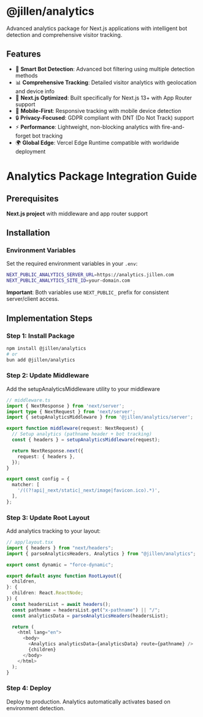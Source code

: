 # @jillen/analytics

Advanced analytics package for Next.js applications with intelligent bot detection and comprehensive visitor tracking.

## Features

- 🤖 **Smart Bot Detection**: Advanced bot filtering using multiple detection methods
- 📊 **Comprehensive Tracking**: Detailed visitor analytics with geolocation and device info
- 🚀 **Next.js Optimized**: Built specifically for Next.js 13+ with App Router support
- 📱 **Mobile-First**: Responsive tracking with mobile device detection
- 🔒 **Privacy-Focused**: GDPR compliant with DNT (Do Not Track) support
- ⚡ **Performance**: Lightweight, non-blocking analytics with fire-and-forget bot tracking
- 🌍 **Global Edge**: Vercel Edge Runtime compatible with worldwide deployment

# Analytics Package Integration Guide

## Prerequisites

**Next.js project** with middleware and app router support

## Installation

### Environment Variables

Set the required environment variables in your `.env`:

```bash
NEXT_PUBLIC_ANALYTICS_SERVER_URL=https://analytics.jillen.com
NEXT_PUBLIC_ANALYTICS_SITE_ID=your-domain.com
```

**Important**: Both variables use `NEXT_PUBLIC_` prefix for consistent server/client access.

## Implementation Steps

### Step 1: Install Package

```bash
npm install @jillen/analytics
# or
bun add @jillen/analytics
```

### Step 2: Update Middleware

Add the setupAnalyticsMiddleware utility to your middleware

```typescript
// middleware.ts
import { NextResponse } from 'next/server';
import type { NextRequest } from 'next/server';
import { setupAnalyticsMiddleware } from '@jillen/analytics/server';

export function middleware(request: NextRequest) {
  // Setup analytics (pathname header + bot tracking)
  const { headers } = setupAnalyticsMiddleware(request);

  return NextResponse.next({
    request: { headers },
  });
}

export const config = {
  matcher: [
    '/((?!api|_next/static|_next/image|favicon.ico).*)',
  ],
};
```

### Step 3: Update Root Layout

Add analytics tracking to your layout:

```typescript
// app/layout.tsx
import { headers } from "next/headers";
import { parseAnalyticsHeaders, Analytics } from "@jillen/analytics";

export const dynamic = "force-dynamic";

export default async function RootLayout({
  children,
}: {
  children: React.ReactNode;
}) {
  const headersList = await headers();
  const pathname = headersList.get("x-pathname") || "/";
  const analyticsData = parseAnalyticsHeaders(headersList);

  return (
    <html lang="en">
      <body>
        <Analytics analyticsData={analyticsData} route={pathname} />
        {children}
      </body>
    </html>
  );
}
```

### Step 4: Deploy

Deploy to production. Analytics automatically activates based on environment detection.